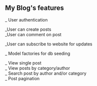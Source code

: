 ## My Blog's features

_ User authentication <br/>

_User can create posts <br/>
_User can comment on post <br/>

_User can subscribe to website for updates <br/>

_ Model factories for db seeding <br>

_ View single post <br/>
_ View posts by category/author <br/>
_ Search post by author and/or category <br/>
_ Post pagination <br/>

